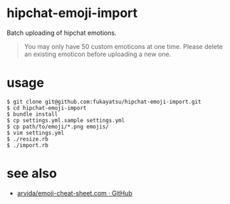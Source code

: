 hipchat-emoji-import
====================

Batch uploading of hipchat emotions.

> You may only have 50 custom emoticons at one time. Please delete an existing emoticon before uploading a new one.

# usage

```
$ git clone git@github.com:fukayatsu/hipchat-emoji-import.git
$ cd hipchat-emoji-import
$ bundle install
$ cp settings.yml.sample settings.yml
$ cp path/to/emoji/*.png emojis/
$ vim settings.yml
$ ./resize.rb
$ ./import.rb
```

# see also
- [arvida/emoji-cheat-sheet.com · GitHub](https://github.com/arvida/emoji-cheat-sheet.com)
